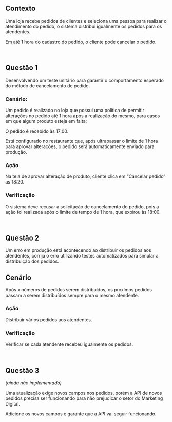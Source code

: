 ## Contexto

Uma loja recebe pedidos de clientes e seleciona uma pessoa para realizar o atendimento do pedido, o sistema distribui igualmente os pedidos para os atendentes.

Em até 1 hora do cadastro do pedido, o cliente pode cancelar o pedido.

<br>

## Questão 1

Desenvolvendo um teste unitário para garantir o comportamento esperado do método de cancelamento de pedido.

### Cenário:

Um pedido é realizado no loja que possui uma política de permitir alterações no pedido até 1 hora após a realização do mesmo, para casos em que algum produto esteja em falta;

O pedido é recebido às 17:00.

Está configurado no restaurante que, após ultrapassar o limite de 1 hora para aprovar alterações, o pedido será automaticamente enviado para produção.

### Ação

Na tela de aprovar alteração de produto, cliente clica em “Cancelar pedido” as 18:20.

### Verificação

O sistema deve recusar a solicitação de cancelamento do pedido, pois a ação foi realizada após o limite de tempo de 1 hora, que expirou às 18:00.

<br>

## Questão 2

Um erro em produção está acontecendo ao distribuir os pedidos aos atendentes, corrija o erro utilizando testes automatizados para simular a distribuição dos pedidos.


## Cenário

Após x números de pedidos serem distribuídos, os proxímos pedidos passam a serem distribuídos sempre para o mesmo atendente. 

### Ação

Distribuir vários pedidos aos atendentes.

### Verificação

Verificar se cada atendente recebeu igualmente os pedidos.

<br>

## Questão 3

*(ainda não implementado)*

Uma atualização exige novos campos nos pedidos, porém a API de novos pedidos precisa ser funcionando para não prejudicar o setor do Marketing Digital.

Adicione os novos campos e garante que a API vai seguir funcionando.


